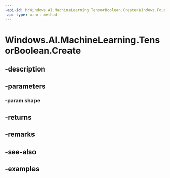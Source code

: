 ```yaml
---
-api-id: M:Windows.AI.MachineLearning.TensorBoolean.Create(Windows.Foundation.Collections.IIterable{System.Int64})
-api-type: winrt method
---
```


<!-- Method syntax.
public TensorBoolean TensorBoolean.Create(IIterable<Int64> shape)
-->

# Windows.AI.MachineLearning.TensorBoolean.Create

## -description

## -parameters
### -param shape

## -returns

## -remarks

## -see-also

## -examples

